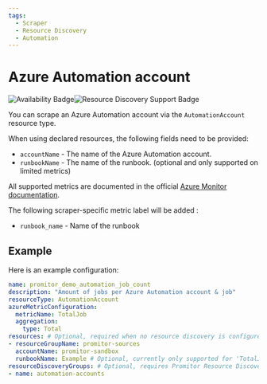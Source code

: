 ```yaml
---
tags:
  - Scraper
  - Resource Discovery
  - Automation
---
```


# Azure Automation account

![Availability Badge](https://img.shields.io/badge/Available%20Starting-v2.1-green.svg)![Resource Discovery Support Badge](https://img.shields.io/badge/Support%20for%20Resource%20Discovery-Yes-green.svg)

You can scrape an Azure Automation account via the `AutomationAccount`
 resource type.

When using declared resources, the following fields need to be provided:

- `accountName` - The name of the Azure Automation account.
- `runbookName` - The name of the runbook. (optional and only supported on limited metrics)

All supported metrics are documented in the official [Azure Monitor documentation](https://docs.microsoft.com/en-us/azure/azure-monitor/platform/metrics-supported#microsoftautomationautomationaccounts).

The following scraper-specific metric label will be added :

- `runbook_name` - Name of the runbook

## Example

Here is an example configuration:

```yaml
name: promitor_demo_automation_job_count
description: "Amount of jobs per Azure Automation account & job"
resourceType: AutomationAccount
azureMetricConfiguration:
  metricName: TotalJob
  aggregation:
    type: Total
resources: # Optional, required when no resource discovery is configured
- resourceGroupName: promitor-sources
  accountName: promitor-sandbox
  runbookName: Example # Optional, currently only supported for 'TotalJob' metric
resourceDiscoveryGroups: # Optional, requires Promitor Resource Discovery agent (https://promitor.io/concepts/how-it-works#using-resource-discovery)
- name: automation-accounts
```
